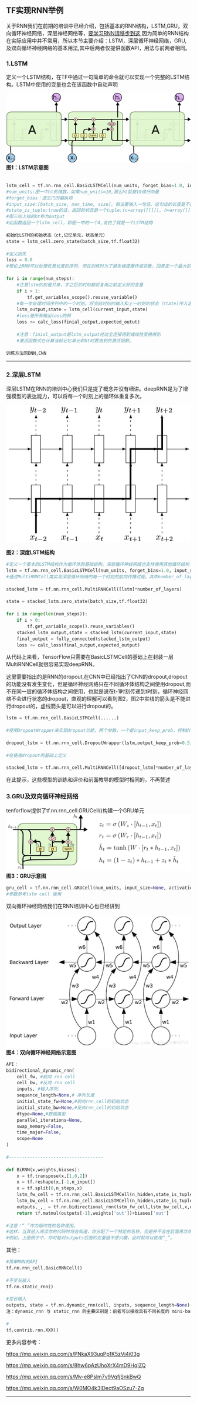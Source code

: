 
## TF实现RNN举例
关于RNN我们在前期的培训中已经介绍，包括基本的RNN结构，LSTM,GRU，双向循环神经网络，深层神经网络等，[要学习RNN请移步到这](https://dataxujing.github.io/%E6%B7%B1%E5%BA%A6%E5%AD%A6%E4%B9%A0%E4%B9%8BRNN/),因为简单的RNN结构在实际应用中并不常用，所以本节主要介绍：LSTM，深层循环神经网络，GRU,及双向循环神经网络的基本用法,其中后两者仅提供函数API，用法与前两者相同。

### 1.LSTM
定义一个LSTM结构，在TF中通过一句简单的命令就可以实现一个完整的LSTM结构。LSTM中使用的变量也会在该函数中自动声明

![lstm](img/lstm.png)
**图1：LSTM示意图**

```python

lstm_cell = tf.nn.rnn_cell.BasicLSTMCell(num_units, forget_bias=1.0, input_size=None, state_is_tupe=Flase, activation=tanh)
#num_units:图一中ht的维数，如果num_units=10,那么ht就是10维行向量
#forget_bias：遗忘门的偏执项
#input_size:[batch_size, max_time, size]。假设要输入一句话，这句话的长度是不固定的，max_time就代表最长的那句话是多长，size表示你打算用多长的向量代表一个word，即embedding_size（embedding_size和size的值不一定要一样）
#state_is_tuple:true的话，返回的状态是一个tuple:(c=array([[]]), h=array([[]]):其中c代表Ct的最后时间的输出，h代表Ht最后时间的输出，h是等于最后一个时间的output的
#图三向上指的ht称为output
#此函数返回一个lstm_cell，即图一中的一个A,说白了就是一个LSTM结构

初始化LSTM的初始状态（ct,记忆单元，状态单元）
state = lstm_cell.zero_state(batch_size,tf.float32)

#定义损失
loss = 0.0
#理论上RNN可以处理任意长度的序列，但在训练时为了避免梯度爆炸或弥散，回贵定一个最大的序列长度，就是这里的num_steps

for i in range(num_steps):
	#注意lstm的权值共享，字之后的时刻都将复用之前定义好的变量
	if i > 1:
		tf.get_variables_scope().resuse_variable()
	#每一步处理时间序列中的一个时刻。将当前时刻的输入和上一时刻的状态（state)传入定义好的lstm_cell得到当前LSTM结构的输出更新后的状态（newstate)
	lstm_output,state = lstm_cell(current_input,state)
	#loss是所有输出loss的和
	loss += calc_loss(finial_output,expected_outut)

	#注意：finial_output是lstm_output经过全连接得到或线性变换得到
	#激活函数式在计算当前记忆单元和ht时要用到的激活函数。

训练方法同DNN,CNN

```
----

### 2.深层LSTM

深层LSTM在RNN的培训中心我们只是提了概念并没有细讲。deepRNN是为了增强模型的表达能力，可以将每一个时刻上的循环体重复多次。

![deeplstm](img/deeplstm.jpg)

**图2：深度LSTM结构**

```python
#定义一个基本的LSTM结构作为循环体的基础结构。深层循环神经网络也支持使用其他循环结构
lstm = tf.nn.rnn_cell.BasicLSTMCell(num_units, forget_bias=1.0, input_size=None, state_is_tupe=Flase, activation=tanh)
#通过MultiRNNCell类实现深层循环网络的每一个时刻的前向传播过程。其中number_of_layers表示有多少层，也就是图一中的xt到ht需要经过多少个LSTM结构。

stacked_lstm = tf.nn.rnn_cell.MultiRNNCell([lstm]*number_of_layers)

state = stacked_lstm.zero_state(batch_size,tf.float32)

for i in range(len(num_steps)):
	if i > 0:
		tf.get_variable_scope().reuse_variables()
	stacked_lstm_output,state = stacked_lstm(current_input,state)
	final_output = fully_connected(stacked_lstm_output)
	loss += calc_loss(final_output,expected_output)
```

从代码上来看，TensorFlow只需要在BasicLSTMCell的基础上在封装一层MultiRNNCell就很容易实现deepRNN。

这里需要指出的是RNN的dropout,在CNN中已经指出了CNN的dropout,dropout的功能没有发生变化，但是循环神经网络只在不同循环体结构之间使用dropout,而不在同一层的循环体结构之间使用，也就是说在t-1时刻传递到t时刻，循环神经网络不会进行状态的dropout，直观的理解可以看到图2，图2中实线的箭头是不能进行dropout的，虚线箭头是可以进行dropout的。

```python
lstm = tf.nn.rnn_cell.BasicLSTMCell(......)

#使用DropoutWrapper来实现dropout功能，两个参数，一个是input_keep_prob，控制dropout的概率，一个是output_keep_prob可以控制输出的dropout概率

dropout_lstm = tf.nn.rnn_cell.DropoutWrapper(lstm,output_keep_prob=0.5)

#在使用dropout的基础上定义

stacked_lstm = tf.nn.rnn_cell.MultiRNNCell([dropout_lstm]*number_of_layers)
```

在此提示，这些模型的训练和评价和前面教导的模型时相同的，不再赘述

### 3.GRU及双向循环神经网络

tenforflow提供了tf.nn.rnn_cell.GRUCell()构建一个GRU单元
![gru](img/gru.png)
**图3：GRU示意图**

```python
gru_cell = tf.nn.rnn_cell.GRUCell(num_units, input_size=None, activation=tanh)
#参数参考lstm cell 使用
```

双向循环神经网络我们在RNN培训中心也已经讲到

![shuangxiangRNN](img/shuangxiangRNN.jpg)
**图4：双向循环神经网络示意图**


```python
API：
bidirectional_dynamic_rnn(
    cell_fw, #前向 rnn cell
    cell_bw, #反向 rnn cell
    inputs, #输入序列.
    sequence_length=None,# 序列长度
    initial_state_fw=None,#前向rnn_cell的初始状态
    initial_state_bw=None,#反向rnn_cell的初始状态
    dtype=None,#数据类型
    parallel_iterations=None,
    swap_memory=False,
    time_major=False,
    scope=None
)

#------------------------------------

def BiRNN(x,weights,biases):
    x = tf.transpose(x,[1,0,2])
    x = tf.reshape(x,[-1,n_input])
    x = tf.split(0,n_steps,x)
    lstm_fw_cell = tf.nn.rnn_cell.BasicLSTMCell(n_hidden,state_is_tuple=True)
    lstm_bw_cell = tf.nn.rnn_cell.BasicLSTMCell(n_hidden,state_is_tuple=True)
    outputs,_,_ = tf.nn.bidirectional_rnn(lstm_fw_cell,lstm_bw_cell,x,dtype=tf.float32)
    return tf.matmul(outputs[-1],weights['out'])+biases['out']

#注意：“_”作为临时性的名称使用。
#这样，当其他人阅读你的代码时将会知道，你分配了一个特定的名称，但是并不会在后面再次用到该名称。
#例如，上面例子中，你可能对outputs后面的变量值不感兴趣，此时就可以使用“_”。

```

其他：

```python
#简单RNN的API
tf.nn.rnn_cell.BasicRNNCell()

#不变长输入
tf.nn.static_rnn()

#变长输入
outputs, state = tf.nn.dynamic_rnn(cell, inputs, sequence_length=None)
注：dynamic_rnn 与 static_rnn 的主要区别是：前者可以接收具有不同长度的 mini-batch 序列。值得注意的是在同一 mini-batch 内的序列还是要 pad 成同一长度

#
tf.contrib.rnn.XXX()

```

更多内容参考：


https://mp.weixin.qq.com/s/PNkaX93uqPp1K5zVj4i03g

https://mp.weixin.qq.com/s/8hw6pAzUhoXrX4mD9HqIZQ

https://mp.weixin.qq.com/s/Mv-e8Pslm7v9VqfjSnkBwQ

https://mp.weixin.qq.com/s/W0MO4k3IDect9aOSzu7-Zg


----